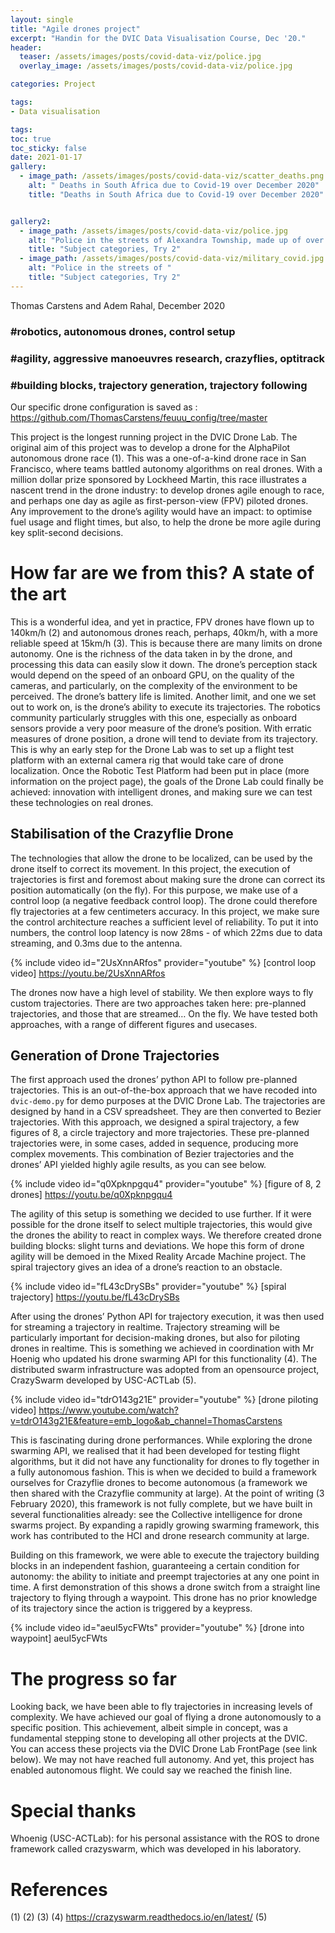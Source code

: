 ```yaml
---
layout: single
title: "Agile drones project"
excerpt: "Handin for the DVIC Data Visualisation Course, Dec '20."
header:
  teaser: /assets/images/posts/covid-data-viz/police.jpg
  overlay_image: /assets/images/posts/covid-data-viz/police.jpg

categories: Project

tags:
- Data visualisation

tags:
toc: true
toc_sticky: false
date: 2021-01-17
gallery:
  - image_path: /assets/images/posts/covid-data-viz/scatter_deaths.png
    alt: " Deaths in South Africa due to Covid-19 over December 2020"
    title: "Deaths in South Africa due to Covid-19 over December 2020"


gallery2:
  - image_path: /assets/images/posts/covid-data-viz/police.jpg
    alt: "Police in the streets of Alexandra Township, made up of over 20000 informal dwellings."
    title: "Subject categories, Try 2"
  - image_path: /assets/images/posts/covid-data-viz/military_covid.jpg
    alt: "Police in the streets of "
    title: "Subject categories, Try 2"
---
```

Thomas Carstens and Adem Rahal, December 2020

### \#robotics, autonomous drones, control setup
### \#agility, aggressive manoeuvres research, crazyflies, optitrack
### \#building blocks, trajectory generation, trajectory following

Our specific drone configuration is saved as :
https://github.com/ThomasCarstens/feuuu_config/tree/master


This project is the longest running project in the DVIC Drone Lab. The original aim of this project was to develop a drone for the AlphaPilot autonomous drone race (1). This was a one-of-a-kind drone race in San Francisco, where teams battled autonomy algorithms on real drones. With a million dollar prize sponsored by Lockheed Martin, this race illustrates a nascent trend in the drone industry: to develop drones agile enough to race, and perhaps one day as agile as first-person-view (FPV) piloted drones. Any improvement to the drone’s agility would have an impact: to optimise fuel usage and flight times, but also, to help the drone be more agile during key split-second decisions.

# How far are we from this? A state of the art
This is a wonderful idea, and yet in practice, FPV drones have flown up to 140km/h (2) and autonomous drones reach, perhaps, 40km/h, with a more reliable speed at 15km/h (3). This is because there are many limits on drone autonomy. One is the richness of the data taken in by the drone, and processing this data can easily slow it down. The drone’s perception stack would depend on the speed of an onboard GPU, on the quality of the cameras, and particularly, on the complexity of the environment to be perceived. The drone’s battery life is limited. Another limit, and one we set out to work on, is the drone’s ability to execute its trajectories. The robotics community particularly struggles with this one, especially as onboard sensors provide a very poor measure of the drone’s position. With erratic measures of drone position, a drone will tend to deviate from its trajectory. This is why an early step for the Drone Lab was to set up a flight test platform with an external camera rig that would take care of drone localization. Once the Robotic Test Platform had been put in place (more information on the project page), the goals of the Drone Lab could finally be achieved: innovation with intelligent drones, and making sure we can test these technologies on real drones.

## Stabilisation of the Crazyflie Drone
The technologies that allow the drone to be localized, can be used by the drone itself to correct its movement. In this project, the execution of trajectories is first and foremost about making sure the drone can correct its position automatically (on the fly). For this purpose, we make use of a control loop (a negative feedback control loop). The drone could therefore fly trajectories at a few centimeters accuracy. In this project, we make sure the control architecture reaches a sufficient level of reliability. To put it into numbers, the control loop latency is now 28ms - of which 22ms due to data streaming, and 0.3ms due to the antenna.

{% include video id="2UsXnnARfos" provider="youtube" %}
[control loop video]
https://youtu.be/2UsXnnARfos

The drones now have a high level of stability. We then explore ways to fly custom trajectories. There are two approaches taken here: pre-planned trajectories, and those that are streamed… On the fly. We have tested both approaches, with a range of different figures and usecases.

## Generation of Drone Trajectories
The first approach used the drones’ python API to follow pre-planned trajectories. This is an out-of-the-box approach that we have recoded into ```dvic-demo.py``` for demo purposes at the DVIC Drone Lab. The trajectories are designed by hand in a CSV spreadsheet. They are then converted to Bezier trajectories. With this approach, we designed a spiral trajectory, a few figures of 8, a circle trajectory and more trajectories. These pre-planned trajectories were, in some cases, added in sequence, producing more complex movements. This combination of Bezier trajectories and the drones’ API yielded highly agile results, as you can see below.

{% include video id="q0Xpknpgqu4" provider="youtube" %}
[figure of 8, 2 drones]
https://youtu.be/q0Xpknpgqu4

The agility of this setup is something we decided to use further. If it were possible for the drone itself to select multiple trajectories, this would give the drones the ability to react in complex ways. We therefore created drone building blocks: slight turns and deviations. We hope this form of drone agility will be demoed in the Mixed Reality Arcade Machine project. The spiral trajectory gives an idea of a drone’s reaction to an obstacle.

{% include video id="fL43cDrySBs" provider="youtube" %}
[spiral trajectory]
https://youtu.be/fL43cDrySBs

After using the drones’ Python API for trajectory execution, it was then used for streaming a trajectory in realtime. Trajectory streaming will be particularly important for decision-making drones, but also for piloting drones in realtime. This is something we achieved in coordination with Mr Hoenig who updated his drone swarming API for this functionality (4). The distributed swarm infrastructure was adopted from an opensource project, CrazySwarm developed by USC-ACTLab (5).

{% include video id="tdrO143g21E" provider="youtube" %}
[drone piloting video]
https://www.youtube.com/watch?v=tdrO143g21E&feature=emb_logo&ab_channel=ThomasCarstens

This is fascinating during drone performances. While exploring the drone swarming API, we realised that it had been developed for testing flight algorithms, but it did not have any functionality for drones to fly together in a fully autonomous fashion. This is when we decided to build a framework ourselves for Crazyflie drones to become autonomous (a framework we then shared with the Crazyflie community at large).
At the point of writing (3 February 2020), this framework is not fully complete, but we have built in several functionalities already: see the Collective intelligence for drone swarms project. By expanding a rapidly growing swarming framework, this work has contributed to the HCI and drone research community at large.


Building on this framework, we were able to execute the trajectory building blocks in an independent fashion, guaranteeing a certain condition for autonomy: the ability to initiate and preempt trajectories at any one point in time. A first demonstration of this shows a drone switch from a straight line trajectory to flying through a waypoint. This drone has no prior knowledge of its trajectory since the action is triggered by a keypress.

{% include video id="aeuI5ycFWts" provider="youtube" %}
[drone into waypoint]
aeuI5ycFWts

# The progress so far
Looking back, we have been able to fly trajectories in increasing levels of complexity. We have achieved our goal of flying a drone autonomously to a specific position. This achievement, albeit simple in concept, was a fundamental stepping stone to developing all other projects at the DVIC. You can access these projects via the DVIC Drone Lab FrontPage (see link below). We may not have reached full autonomy. And yet, this project has enabled autonomous flight. We could say we reached the finish line.


# Special thanks
Whoenig (USC-ACTLab): for his personal assistance with the ROS to drone framework called crazyswarm, which was developed in his laboratory.

# References
(1)
(2)
(3)
(4) https://crazyswarm.readthedocs.io/en/latest/
(5)
